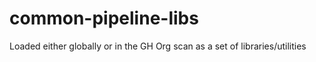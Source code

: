 # common-pipeline-libs
Loaded either globally or in the GH Org scan as a set of libraries/utilities
